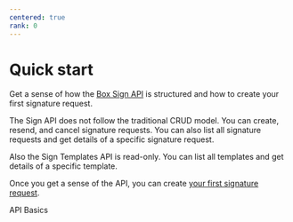 ```yaml
---
centered: true
rank: 0
---
```


# Quick start

Get a sense of how the [Box Sign API][api-basics] is structured and how to 
create your first signature request.

The Sign API does not follow the traditional CRUD model. You can create, 
resend, and cancel signature requests. You can also list all signature requests 
and get details of a specific signature request.

Also the Sign Templates API is read-only. You can list all templates and get 
details of a specific template.

Once you get a sense of the API, you can create 
[your first signature request][quick-start].

[api-basics]:page://sign/quick-start/api-basics
[quick-start]:page://sign/quick-start/your-first-request

<Next>API Basics</Next>
